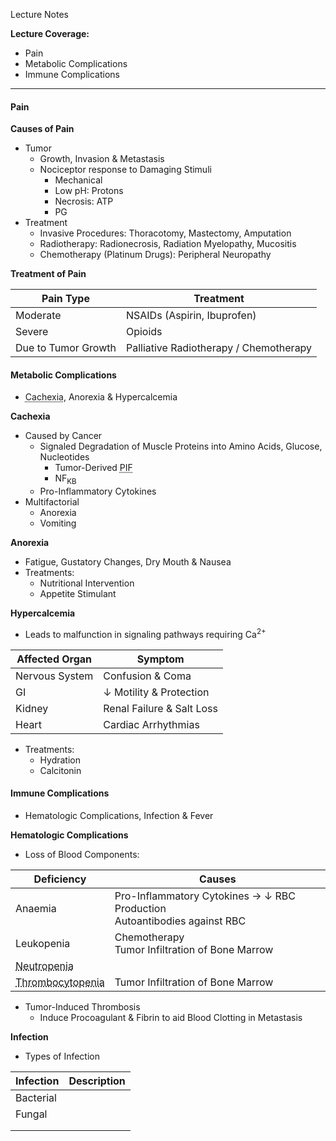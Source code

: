 Lecture Notes

**Lecture Coverage:**
- Pain
- Metabolic Complications
- Immune Complications

---
#### **Pain**
**Causes of Pain**
- Tumor 
	- Growth, Invasion & Metastasis
	- Nociceptor response to Damaging Stimuli
		- Mechanical
		- Low pH: Protons
		- Necrosis: ATP
		- PG
- Treatment
	- Invasive Procedures: Thoracotomy, Mastectomy, Amputation
	- Radiotherapy: Radionecrosis, Radiation Myelopathy, Mucositis
	- Chemotherapy (Platinum Drugs): Peripheral Neuropathy

**Treatment of Pain**

| Pain Type           | Treatment                              |
| ------------------- | -------------------------------------- |
| Moderate            | NSAIDs (Aspirin, Ibuprofen)            |
| Severe              | Opioids                                |
| Due to Tumor Growth | Palliative Radiotherapy / Chemotherapy |


#### **Metabolic Complications**
- <abbr Title="Muscle Loss">Cachexia</abbr>, Anorexia & Hypercalcemia

**Cachexia**
- Caused by Cancer
	- Signaled Degradation of Muscle Proteins into Amino Acids, Glucose, Nucleotides
		- Tumor-Derived <abbr Title="Proteolysis Inducing Factor">PIF</abbr>
		- NF<sub>KB</sub>
	- Pro-Inflammatory Cytokines
- Multifactorial
	- Anorexia
	- Vomiting

**Anorexia**
- Fatigue, Gustatory Changes, Dry Mouth & Nausea
- Treatments:
	- Nutritional Intervention
	- Appetite Stimulant

**Hypercalcemia**
- Leads to malfunction in signaling pathways requiring Ca<sup>2+</sup>

| Affected Organ | Symptom                   |
| -------------- | ------------------------- |
| Nervous System | Confusion & Coma          |
| GI             | ↓ Motility & Protection   |
| Kidney         | Renal Failure & Salt Loss |
| Heart          | Cardiac Arrhythmias       |
- Treatments:
	- Hydration
	- Calcitonin


#### **Immune Complications**
- Hematologic Complications, Infection & Fever

**Hematologic Complications**
- Loss of Blood Components:

| Deficiency                                               | Causes                                                                      |
| -------------------------------------------------------- | --------------------------------------------------------------------------- |
| Anaemia                                                  | Pro-Inflammatory Cytokines → ↓ RBC Production<br>Autoantibodies against RBC |
| Leukopenia                                               | Chemotherapy<br>Tumor Infiltration of Bone Marrow                           |
| <abbr Title="Low Neutrophil Count">Neutropenia</abbr>    |                                                                             |
| <abbr Title="Low Platelet Count">Thrombocytopenia</abbr> | Tumor Infiltration of Bone Marrow                                           |
- Tumor-Induced Thrombosis
	- Induce Procoagulant & Fibrin to aid Blood Clotting in Metastasis


**Infection**
- Types of Infection

| Infection | Description |
| --------- | ----------- |
| Bacterial |             |
| Fungal    |             |
|           |             |
|           |             |